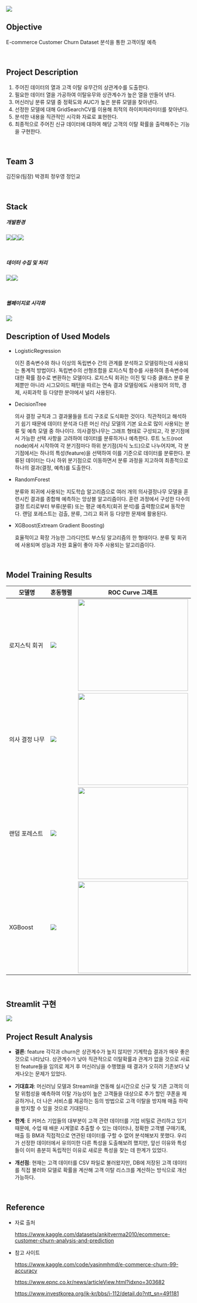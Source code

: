 [<img src="https://img.shields.io/badge/notion-00AA55?style=for-the-badge&logo=notion&logoColor=white"/>](https://www.notion.so/af9b9d42913f4875b7ec9190ec0f1585)

## Objective
E-commerce Customer Churn Dataset 분석을 통한 고객이탈 예측  

<br/>

## Project Description
1. 주어진 데이터의 열과 고객 이탈 유무간의 상관계수를 도출한다.
2. 필요한 데이터 열을 가공하여 이탈유무와 상관계수가 높은 열을 만들어 낸다.
3. 머신러닝 분류 모델 중 정확도와 AUC가 높은 분류 모델을 찾아낸다.
4. 선정한 모델에 대해 GridSearchCV를 이용해 최적의 하이퍼파라미터를 찾아낸다.
5. 분석한 내용을 직관적인 시각화 자료로 표현한다.
6. 최종적으로 주어진 신규 데이터에 대하여 해당 고객의 이탈 확률을 출력해주는 기능을 구현한다.

<br/>
   
## Team 3
김진유(팀장) 박경희 정우영 정인교  

<br/>

## Stack
##### 개발환경
<img src="https://img.shields.io/badge/visualstudiocode-007ACC?style=for-the-badge&logo=visualstudiocode&logoColor=white"><img src="https://img.shields.io/badge/github-181717?style=for-the-badge&logo=github&logoColor=white"/><img src="https://img.shields.io/badge/git-F05032?style=for-the-badge&logo=git&logoColor=white">  

<br/>

##### 데이터 수집 및 처리
<img src="https://img.shields.io/badge/python-3776AB?style=for-the-badge&logo=python&logoColor=white"/><img src="https://img.shields.io/badge/pandas-150458?style=for-the-badge&logo=pandas&logoColor=white">  

<br/>

##### 웹페이지로 시각화
<img src="https://img.shields.io/badge/Streamlit-43B02A?style=for-the-badge&logo=Selenium&logoColor=white">  

<br/>

## Description of Used Models
- LogisticRegression
  
  이진 종속변수와 하나 이상의 독립변수 간의 관계를 분석하고 모델링하는데 사용되는 통계적 방법이다. 독립변수의 선형조합을 로지스틱 함수를 사용하여 종속변수에 대한 확률 점수로 변환하는 모델이다. 로지스틱 회귀는 이진 및 다중 클래스 분류 문제뿐만 아니라 시그모이드 패턴을 따르는 연속 결과 모델링에도 사용되어 의학, 경제, 사회과학 등 다양한 분야에서 널리 사용된다.
  
- DecisionTree
  
  의사 결정 규칙과 그 결과물들을 트리 구조로 도식화한 것이다. 직관적이고 해석하기 쉽기 때문에 데이터 분석과 다른 머신 러닝 모델의 기본 요소로 많이 사용되는 분류 및 예측 모델 중 하나이다. 의사결정나무는 그래프 형태로 구성되고, 각 분기점에서 가능한 선택 사항을 고려하여 데이터를 분류하거나 예측한다. 루트 노드(root node)에서 시작하여 각 분기점마다 하위 분기점(자식 노드)으로 나누어지며, 각 분기점에서는 하나의 특성(feature)을 선택하여 이를 기준으로 데이터를 분류한다. 분류된 데이터는 다시 하위 분기점으로 이동하면서 분류 과정을 지고하여 최종적으로 하나의 결과(결정, 예측)를 도출한다.
  
- RandomForest
  
  분류와 회귀에 사용되는 지도학습 알고리즘으로 여러 개의 의사결정나무 모델을 훈련시킨 결과를 종합해 예측하는 앙상블 알고리즘이다. 훈련 과정에서 구성한 다수의 결정 트리로부터 부류(분류) 또는 평균 예측치(회귀 분석)를 출력함으로써 동작한다. 랜덤 포레스트는 검출, 분류, 그리고 회귀 등 다양한 문제에 활용된다.
  
- XGBoost(Extream Gradient Boosting)
  
  효율적이고 확장 가능한 그라디언트 부스팅 알고리즘의 한 형태이다. 분류 및 회귀에 사용되며 성능과 자원 효율이 좋아 자주 사용되는 알고리즘이다.

<br/>
  
## Model Training Results
|모델명|혼동행렬|ROC Curve 그래프|
|---|---|---|
|로지스틱 회귀|<img src = "https://github.com/SKNETWORKS-FAMILY-AICAMP/SKN02-2nd-3Team/blob/main/img/logi_output.png">|<img src = "https://github.com/SKNETWORKS-FAMILY-AICAMP/SKN02-2nd-3Team/blob/main/img/logi_roccurve.png" width = "300" height = "250">|
|의사 결정 나무|<img src = "https://github.com/SKNETWORKS-FAMILY-AICAMP/SKN02-2nd-3Team/blob/main/img/tree_output.png">|<img src = "https://github.com/SKNETWORKS-FAMILY-AICAMP/SKN02-2nd-3Team/blob/main/img/tree_roccurve.png" width = "300" height = "250">|
|랜덤 포레스트|<img src = "https://github.com/SKNETWORKS-FAMILY-AICAMP/SKN02-2nd-3Team/blob/main/img/forest_output.png">|<img src = "https://github.com/SKNETWORKS-FAMILY-AICAMP/SKN02-2nd-3Team/blob/main/img/forest_roccurve.png" width = "300" height = "250">|
|XGBoost|<img src = "https://github.com/SKNETWORKS-FAMILY-AICAMP/SKN02-2nd-3Team/blob/main/img/xgb_output.png">|<img src = "https://github.com/SKNETWORKS-FAMILY-AICAMP/SKN02-2nd-3Team/blob/main/img/xgb_roccurve.png" width = "300" height = "250">|  

<br/>

## Streamlit 구현
<img src = "https://github.com/SKNETWORKS-FAMILY-AICAMP/SKN02-2nd-3Team/blob/main/img/%ED%9A%8C%EC%9B%90%EC%9D%B4%ED%83%88%20%ED%99%95%EB%A5%A0%EC%98%88%EC%B8%A1.png">  

<br/>

## Project Result Analysis
- **결론**: feature 각각과 churn은 상관계수가 높지 않지만 기계학습 결과가 매우 좋은 것으로 나타났다.
상관계수가 낮아 직관적으로 이탈확률과 관계가 없을 것으로 사료된 feature들을 임의로 제거 후 머신러닝을 수행했을 때 결과가 오히려 기존보다 낮게나오는 문제가 있었다.

- **기대효과**: 머신러닝 모델과 Streamlit을 연동해 실시간으로 신규 및 기존 고객의 이탈 위험성을 예측하여 이탈 가능성이 높은 고객들을 대상으로 추가 할인 쿠폰을 제공하거나, 더 나은 서비스를 제공하는 등의 방법으로 고객 이탈을 방지해 매출 하락을 방지할 수 있을 것으로 기대된다.

- **한계**: E 커머스 기업들의 대부분이 고객 관련 데이터를 기업 비밀로 관리하고 있기 때문에, 수업 때 배운 시계열로 추출할 수 있는 데이터나, 정확한 고객별 구매기록, 매출 등 BM과 직접적으로 연관된 데이터를 구할 수 없어 분석해보지 못했다. 우리가 선정한 데이터에서 유의미한 다른 특성을 도출해보려 했지만, 앞선 이유와 특성들이 이미 충분히 독립적인 이유로 새로운 특성을 찾는 데 한계가 있었다.

- **개선점**: 현재는 고객 데이터를 CSV 파일로 불러왔지만, DB에 저장된 고객 데이터를 직접 불러와 모델로 확률을 계산해 고객 이탈 리스크를 계산하는 방식으로 개선 가능하다.

<br/>
  
## Reference
- 자료 출처

  https://www.kaggle.com/datasets/ankitverma2010/ecommerce-customer-churn-analysis-and-prediction

  
- 참고 사이트

  https://www.kaggle.com/code/yasinmhmd/e-commerce-churn-99-accuracy

  https://www.epnc.co.kr/news/articleView.html?idxno=303682

  https://www.investkorea.org/ik-kr/bbs/i-112/detail.do?ntt_sn=491181

